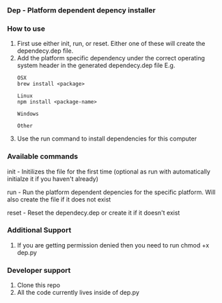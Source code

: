 ### Dep - Platform dependent depency installer

### How to use

1. First use either init, run, or reset. Either one of these will create the dependecy.dep file.
2. Add the platform specific dependency under the correct operating system header in the generated dependecy.dep file
    E.g. 
    ```
    OSX
    brew install <package>
    
    Linux
    npm install <package-name> 
    
    Windows
    
    Other
    ```
3. Use the run command to install dependencies for this computer

### Available commands
init - Initilizes the file for the first time (optional as run with automatically initialze it if you haven't already)

run - Run the platform dependent depencies for the specific platform. Will also create the file if it does not exist

reset - Reset the dependecy.dep or create it if it doesn't exist

### Additional Support
1. If you are getting permission denied then you need to run chmod +x dep.py

### Developer support
1. Clone this repo 
2. All the code currently lives inside of dep.py 
